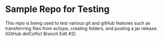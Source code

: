 # Sample Repo for Testing
This repo is being used to test various git and gitHub features such as transferrring files from eclispe, creating folders, and posting a jar release. (GitHub delCoflict Branch Edit #2).
